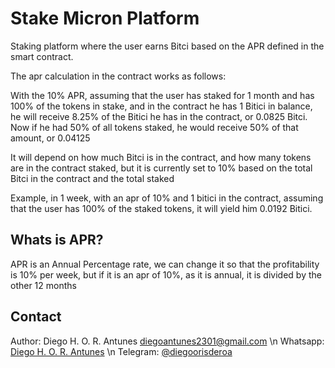 # Stake Micron Platform

Staking platform where the user earns Bitci based on the APR defined in the smart contract.

The apr calculation in the contract works as follows:

With the 10% APR, assuming that the user has staked for 1 month and has 100% of the tokens in stake, and in the contract he has 1 Bitici in balance, he will receive 8.25% of the Bitici he has in the contract, or 0.0825 Bitci. Now if he had 50% of all tokens staked, he would receive 50% of that amount, or 0.04125

It will depend on how much Bitci is in the contract, and how many tokens are in the contract staked, but it is currently set to 10% based on the total Bitci in the contract and the total staked

Example, in 1 week, with an apr of 10% and 1 bitici in the contract, assuming that the user has 100% of the staked tokens, it will yield him 0.0192 Bitici.

## Whats is APR?

APR is an Annual Percentage rate, we can change it so that the profitability is 10% per week, but if it is an apr of 10%, as it is annual, it is divided by the other 12 months

## Contact

Author: Diego H. O. R. Antunes [<diegoantunes2301@gmail.com>](mailto:diegoantunes2301@gmail.com) \n
Whatsapp: [Diego H. O. R. Antunes](https://wa.me/5515996684365) \n
Telegram: [@diegoorisderoa](https://t.me/diegoorisderoa)

